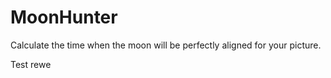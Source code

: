 # MoonHunter

Calculate the time when the moon will be perfectly aligned for your picture.

Test
rewe